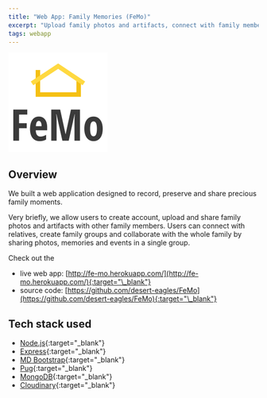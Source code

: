```yaml
---
title: "Web App: Family Memories (FeMo)"
excerpt: "Upload family photos and artifacts, connect with family members, create family groups to hold everyone together"
tags: webapp
---
```


<img src="https://raw.githubusercontent.com/desert-eagles/FeMo/master/public/images/project-logo.png" alt="Web App Icon">

## Overview

We built a web application designed to record, preserve and share precious family moments.

Very briefly, we allow users to create account, upload and share family photos and artifacts with other family members. Users can connect with relatives, create family groups and collaborate with the whole family by sharing photos, memories and events in a single group.

Check out the

- live web app: [http://fe-mo.herokuapp.com/](http://fe-mo.herokuapp.com/){:target="\_blank"}
- source code: [https://github.com/desert-eagles/FeMo](https://github.com/desert-eagles/FeMo){:target="\_blank"}

## Tech stack used

- [Node.js](https://nodejs.org/){:target="\_blank"}
- [Express](https://expressjs.com/){:target="\_blank"}
- [MD Bootstrap](https://mdbootstrap.com/){:target="\_blank"}
- [Pug](https://pugjs.org/){:target="\_blank"}
- [MongoDB](https://www.mongodb.com/){:target="\_blank"}
- [Cloudinary](https://cloudinary.com/){:target="\_blank"}
